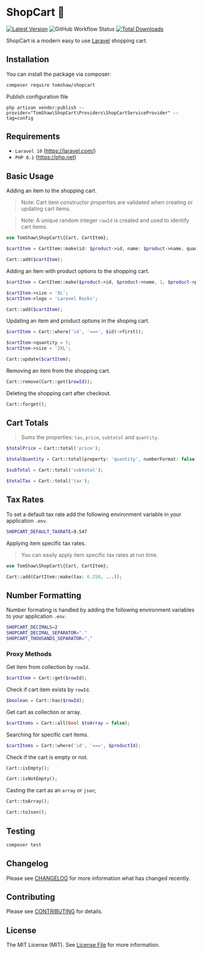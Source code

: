 # ShopCart 🛒

[![Latest Version](https://img.shields.io/github/release/tomshaw/shopcart.svg?style=flat-square)](https://github.com/tomshaw/shopcart/releases)
![GitHub Workflow Status](https://img.shields.io/github/actions/workflow/status/tomshaw/shopcart/run-tests.yml?branch=master&style=flat-square&label=tests)
[![Total Downloads](https://img.shields.io/packagist/dt/tomshaw/shopcart.svg?style=flat-square)](https://packagist.org/packages/tomshaw/shopcart)

ShopCart is a modern easy to use [Laravel](https://laravel.com) shopping cart.

## Installation

You can install the package via composer:

```bash
composer require tomshaw/shopcart
```

Publish configuration file

```
php artisan vendor:publish --provider="TomShaw\ShopCart\Providers\ShopCartServiceProvider" --tag=config
```

## Requirements

- `Laravel 10` (https://laravel.com/) 
- `PHP 8.1` (https://php.net)

## Basic Usage

Adding an item to the shopping cart.

> Note: Cart item constructor properties are validated when creating or updating cart items. 

> Note: A unique random integer `rowId` is created and used to identify cart items.

```php
use TomShaw\ShopCart\{Cart, CartItem};

$cartItem = CartItem::make(id: $product->id, name: $product->name, quantity: 1, price: $product->price);

Cart::add($cartItem);
```

Adding an item with product options to the shopping cart.

```php
$cartItem = CartItem::make($product->id, $product->name, 1, $product->price);

$cartItem->size = 'XL';
$cartItem->logo = 'Laravel Rocks';

Cart::add($cartItem);
```

Updating an item and product options in the shoping cart.

```php
$cartItem = Cart::where('id', '===', $id)->first();

$cartItem->quantity = 5;
$cartItem->size = '2XL';

Cart::update($cartItem);
```

Removing an item from the shopping cart.

```php
Cart::remove(Cart::get($rowId));
```

Deleting the shopping cart after checkout.

```php
Cart::forget();
```

## Cart Totals

> Sums the properties: `tax`, `price`, `subtotal` and `quantity`.

```php
$totalPrice = Cart::total('price');
```
```php
$totalQuantity = Cart::total(property: 'quantity', numberFormat: false);
```

```php
$subTotal = Cart::total('subtotal');
```

```php
$totalTax = Cart::total('tax');
```

## Tax Rates

To set a default tax rate add the following environment variable in your application `.env`.

```sh
SHOPCART_DEFAULT_TAXRATE=9.547
```

Applying item specific tax rates.

> You can easily apply item specific tax rates at run time. 

```php
use TomShaw\ShopCart\{Cart, CartItem};

Cart::add(CartItem::make(tax: 6.250, ...));
```

## Number Formatting

Number formating is handled by adding the following environment variables to your application `.env`.

```sh
SHOPCART_DECIMALS=2
SHOPCART_DECIMAL_SEPARATOR="."
SHOPCART_THOUSANDS_SEPARATOR=","
```

### Proxy Methods

Get item from collection by `rowId`.

```php
$cartItem = Cart::get($rowId);
```

Check if cart item exists by `rowId`.

```php
$boolean = Cart::has($rowId);
```

Get cart as collection or array.

```php
$cartItems = Cart::all(bool $toArray = false);
```

Searching for specific cart items.

```php
$cartItems = Cart::where('id', '===', $productId);
```

Check if the cart is empty or not.

```php
Cart::isEmpty();
```

```php
Cart::isNotEmpty();
```

Casting the cart as an `array` or `json`;

```php
Cart::toArray();
```

```php
Cart::toJson();
```

## Testing

``` bash
composer test
```

## Changelog

Please see [CHANGELOG](CHANGELOG.md) for more information what has changed recently.

## Contributing

Please see [CONTRIBUTING](CONTRIBUTING.md) for details.

## License

The MIT License (MIT). See [License File](LICENSE) for more information.

